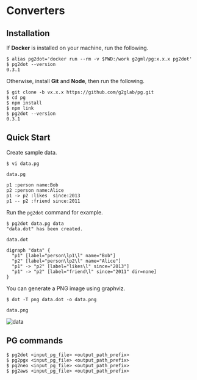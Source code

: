 # Converters

## Installation

If **Docker** is installed on your machine, run the following.

    $ alias pg2dot='docker run --rm -v $PWD:/work g2gml/pg:x.x.x pg2dot'
    $ pg2dot --version
    0.3.1

Otherwise, install **Git** and **Node**, then run the following.
  
    $ git clone -b vx.x.x https://github.com/g2glab/pg.git
    $ cd pg
    $ npm install
    $ npm link
    $ pg2dot --version
    0.3.1

## Quick Start

Create sample data.

    $ vi data.pg

`data.pg`

    p1 :person name:Bob
    p2 :person name:Alice
    p1 -> p2 :likes  since:2013
    p1 -- p2 :friend since:2011

Run the `pg2dot` command for example.

    $ pg2dot data.pg data
    "data.dot" has been created.

`data.dot`

    digraph "data" {
      "p1" [label="person\lp1\l" name="Bob"]
      "p2" [label="person\lp2\l" name="Alice"]
      "p1" -> "p2" [label="likes\l" since="2013"]
      "p1" -> "p2" [label="friend\l" since="2011" dir=none]
    }

You can generate a PNG image using graphviz.

    $ dot -T png data.dot -o data.png

`data.png`

![data](https://user-images.githubusercontent.com/4862919/54224265-658d3380-44b6-11e9-8f24-9a0ffef9c40d.png)


## PG commands

    $ pg2dot <input_pg_file> <output_path_prefix>
    $ pg2pgx <input_pg_file> <output_path_prefix>
    $ pg2neo <input_pg_file> <output_path_prefix>
    $ pg2aws <input_pg_file> <output_path_prefix>
